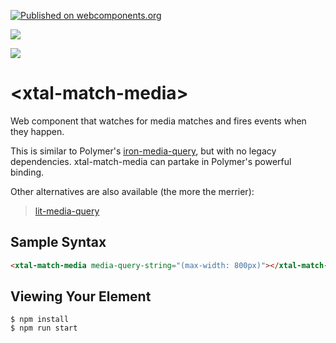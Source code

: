 [![Published on webcomponents.org](https://img.shields.io/badge/webcomponents.org-published-blue.svg)](https://www.webcomponents.org/element/xtal-match-media)

<a href="https://nodei.co/npm/xtal-decorator/"><img src="https://nodei.co/npm/xtal-match-media.png"></a>

<img src="https://badgen.net/bundlephobia/minzip/xtal-match-media">

# \<xtal-match-media\>

Web component that watches for media matches and fires events when they happen.

This is similar to Polymer's [iron-media-query](https://www.webcomponents.org/element/@polymer/iron-media-query), but with no legacy dependencies.  xtal-match-media can partake in Polymer's powerful binding.

Other alternatives are also available (the more the merrier):  

> [lit-media-query](https://www.webcomponents.org/element/lit-media-query)


## Sample Syntax

```html
<xtal-match-media media-query-string="(max-width: 800px)"></xtal-match-media>
```



## Viewing Your Element

```
$ npm install
$ npm run start
```

